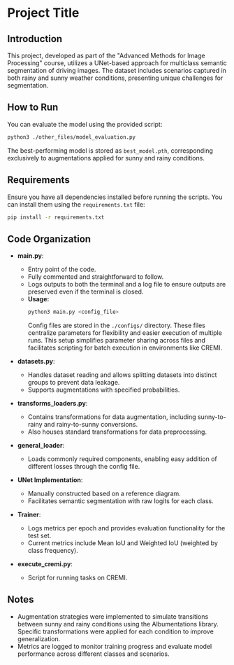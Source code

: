 # Project Title

## Introduction
This project, developed as part of the "Advanced Methods for Image Processing" course, utilizes a UNet-based approach for multiclass semantic segmentation of driving images. The dataset includes scenarios captured in both rainy and sunny weather conditions, presenting unique challenges for segmentation.

## How to Run
You can evaluate the model using the provided script:

```bash
python3 ./other_files/model_evaluation.py
```

The best-performing model is stored as `best_model.pth`, corresponding exclusively to augmentations applied for sunny and rainy conditions.

## Requirements
Ensure you have all dependencies installed before running the scripts. You can install them using the `requirements.txt` file:

```bash
pip install -r requirements.txt
```

## Code Organization

- **main.py**:
  - Entry point of the code.
  - Fully commented and straightforward to follow.
  - Logs outputs to both the terminal and a log file to ensure outputs are preserved even if the terminal is closed.
  - **Usage:**
    ```bash
    python3 main.py <config_file>
    ```
    Config files are stored in the `./configs/` directory. These files centralize parameters for flexibility and easier execution of multiple runs. This setup simplifies parameter sharing across files and facilitates scripting for batch execution in environments like CREMI.

- **datasets.py**:
  - Handles dataset reading and allows splitting datasets into distinct groups to prevent data leakage.
  - Supports augmentations with specified probabilities.

- **transforms_loaders.py**:
  - Contains transformations for data augmentation, including sunny-to-rainy and rainy-to-sunny conversions.
  - Also houses standard transformations for data preprocessing.

- **general_loader**:
  - Loads commonly required components, enabling easy addition of different losses through the config file.

- **UNet Implementation**:
  - Manually constructed based on a reference diagram.
  - Facilitates semantic segmentation with raw logits for each class.

- **Trainer**:
  - Logs metrics per epoch and provides evaluation functionality for the test set.
  - Current metrics include Mean IoU and Weighted IoU (weighted by class frequency).

- **execute_cremi.py**:
  - Script for running tasks on CREMI.

## Notes
- Augmentation strategies were implemented to simulate transitions between sunny and rainy conditions using the Albumentations library. Specific transformations were applied for each condition to improve generalization.
- Metrics are logged to monitor training progress and evaluate model performance across different classes and scenarios.


